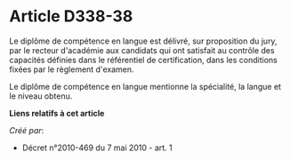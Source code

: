 # Article D338-38

Le diplôme de compétence en langue est délivré, sur proposition du jury, par le recteur d'académie aux candidats qui ont
satisfait au contrôle des capacités définies dans le référentiel de certification, dans les conditions fixées par le
règlement d'examen. 

Le diplôme de compétence en langue mentionne la spécialité, la langue et le niveau obtenu.

**Liens relatifs à cet article**

_Créé par_:

  - Décret n°2010-469 du 7 mai 2010 - art. 1
